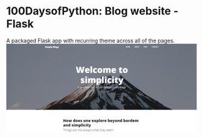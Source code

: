 # 100DaysofPython: Blog website - Flask
A packaged Flask app with recurring theme across all of the pages.  
![](https://github.com/amajai/simple-blog-flask/blob/master/program/static/img/preview.png)
